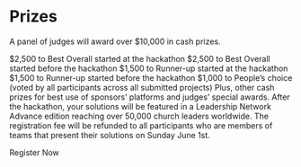 # Prizes

A panel of judges will award over $10,000 in cash prizes.

$2,500 to Best Overall started at the hackathon
$2,500 to Best Overall started before the hackathon
$1,500 to Runner-up started at the hackathon
$1,500 to Runner-up started before the hackathon
$1,000 to People’s choice (voted by all participants across all submitted projects)
Plus, other cash prizes for best use of sponsors’ platforms and judges’ special awards.
After the hackathon, your solutions will be featured in a Leadership Network Advance edition reaching over 50,000 church leaders worldwide. The registration fee will be refunded to all participants who are members of teams that present their solutions on Sunday June 1st.

Register Now
